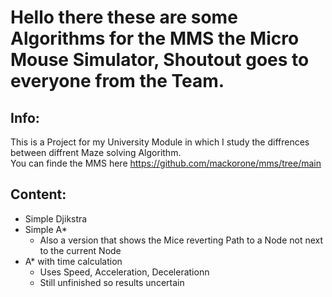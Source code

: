 # Hello there these are some Algorithms for the MMS the Micro Mouse Simulator, Shoutout goes to everyone from the Team.  
## Info:  
This is a Project for my University Module in which I study the diffrences between diffrent Maze solving Algorithm.   
You can finde the MMS here https://github.com/mackorone/mms/tree/main
## Content:  
- Simple Djikstra  
- Simple A*  
    - Also a version that shows the Mice reverting Path to a Node not next to the current Node
- A* with time calculation  
    - Uses Speed, Acceleration, Decelerationn  
    - Still unfinished so results uncertain  

